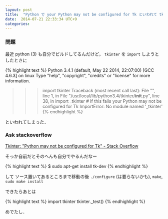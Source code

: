 ```yaml
---
layout: post
title:  "Python で your Python may not be configured for Tk といわれて tkinter できない"
date:  2014-07-21 22:33:34 UTC+9
categories:
---
```


### 問題

最近 python (3) も自分でビルドしてるんだけど， `tkinter` を `import`
しようとしたときに

{% highlight text %}
Python 3.4.1 (default, May 22 2014, 22:07:00) 
[GCC 4.6.3] on linux
Type "help", "copyright", "credits" or "license" for more information.
>>> import tkinter
Traceback (most recent call last):
  File "<stdin>", line 1, in <module>
  File "/usr/local/lib/python3.4/tkinter/__init__.py", line 38, in <module>
    import _tkinter # If this fails your Python may not be configured for Tk
ImportError: No module named '_tkinter'
{% endhighlight %}

といわれてしまった．

### Ask stackoverflow

[Tkinter: "Python may not be configured for Tk" - Stack Overflow](http://stackoverflow.com/questions/5459444/tkinter-python-may-not-be-configured-for-tk)

そっか自前だとそのへんも自分でやるんだなー

{% highlight text %}
$ sudo apt-get install tk-dev
{% endhighlight %}

して ソース置いてあるところまで移動の後 `./configure` (は要らないかも),
`make`, `sudo make install`

できたらあとは

{% highlight text %}
import tkinter
tkinter._test()
{% endhighlight %}

めでたし．
